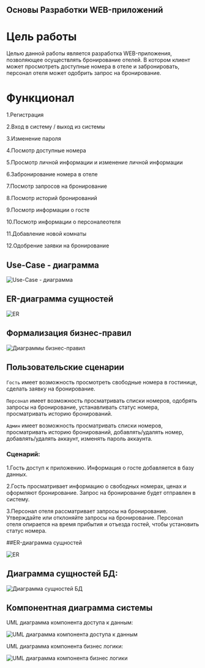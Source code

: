 ## Основы Разработки WEB-приложений
# Цель работы
Целью данной работы является разработка WEB-приложения, позволяющее осуществлять бронирование отелей. В котором клиент может просмотреть доступные номера в отеле и забронировать, персонал отеля может одобрить запрос на бронирование.
# Функционал
1.Регистрация

2.Вход в систему / выход из системы

3.Изменение пароля

4.Посмотр доступные номера

5.Просмотр личной информации и изменение личной информации 

6.Забронирование номера в отеле

7.Посмотр запросов на бронирование

8.Посмотр историй бронирований

9.Посмотр информации о госте

10.Посмотр информации о персоналеотеля

11.Добавление новой комнаты

12.Одобрение заявки на бронирование

## Use-Case - диаграмма

![Use-Case - диаграмма](/lab_1/user-case.png)

## ER-диаграмма сущностей

![ER](/lab_1/ER.png)

## Формализация бизнес-правил
![Диаграммы бизнес-правил](/img/bpmn.svg)

## Пользовательские сценарии
`Гость` имеет возможность просмотреть свободные номера в гостинице, сделать заявку на бронирование.

`Персонал` имеет возможность просматривать списки номеров, одобрять запросы на бронирование, устанавливать статус номера, просматривать историю бронирований.

`Админ` имеет возможность просматривать списки номеров, просматривать историю бронирований, добавлять/удалять номер, добавлять/удалять аккаунт, изменять пароль аккаунта.

### Сценарий:
1.Гость доступ к приложению. Информация о госте добавляется в базу данных.

2.Гость просматривает информацию о свободных номерах, ценах и оформляют бронирование. Запрос на бронирование будет отправлен в систему.

3.Персонал отеля рассматривает запросы на бронирование. Утверждайте или отклоняйте запросы на бронирование. Персонал отеля опирается на время прибытия и отъезда гостей, чтобы установить статус номера.

##ER-диаграмма сущностей

![ER](/lab_1/ER_dia.png)
## Диаграмма сущностей БД:

![Диаграмма сущностей БД](/lab_1/ER_DB.png)

## Компонентная диаграмма системы
UML диаграмма компонента доступа к данным:

![UML диаграмма компонента доступа к данным](/lab_1/DA.png)

UML диаграмма компонента бизнес логики:

![UML диаграмма компонента бизнес логики](/lab_1/BL.png)

